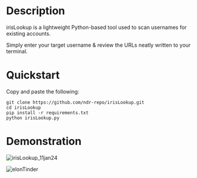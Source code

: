 # Description

irisLookup is a lightweight Python-based tool used to scan usernames for existing accounts. 


Simply enter your target username & review the URLs neatly written to your terminal.

# Quickstart

Copy and paste the following:

```
git clone https://github.com/ndr-repo/irisLookup.git
cd irisLookup
pip install -r requirements.txt
python irisLookup.py
```
# Demonstration

![irisLookup_11jan24](https://github.com/user-attachments/assets/00364f1a-c65a-4b77-a813-bc92076a9c4c)

![elonTinder](https://github.com/user-attachments/assets/fc442f28-6cca-4bbf-80f5-f94f9d3ba12f)

